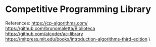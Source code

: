 # Competitive Programming Library

References:
https://cp-algorithms.com/ \
https://github.com/brunomaletta/Biblioteca \
https://github.com/atcoder/ac-library \
https://mitpress.mit.edu/books/introduction-algorithms-third-edition \
